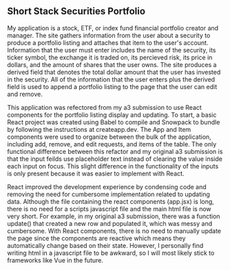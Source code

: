 ## Short Stack Securities Portfolio

My application is a stock, ETF, or index fund financial portfolio creator and manager. The site gathers information from the user about a security to produce a portfolio
listing and attaches that item to the user's account. Information that the user must enter includes the name of the security, its ticker symbol, the exchange it is traded
on, its percieved risk, its price in dollars, and the amount of shares that the user owns. The site produces a derived field that denotes the total dollar amount that the
user has invested in the security. All of the information that the user enters plus the derived field is used to append a portfolio listing to the page that the user can
edit and remove.

This application was refectored from my a3 submission to use React components for the portfolio listing display and updating. To start, a basic React project was created
using Babel to compile and Snowpack to bundle by following the instructions at createapp.dev. The App and Item components were used to organize between the bulk of the
application, including add, remove, and edit requests, and items of the table. The only functional difference between this refactor and my original a3 submission is that
the input feilds use placeholder text instead of clearing the value inside each input on focus. This slight difference in the functionality of the inputs is only present
because it was easier to implement with React.

React improved the development experience by condensing code and removing the need for cumbersome implementation related to updating data. Although the file containing the
react components (app.jsx) is long, there is no need for a scripts javascript file and the main html file is now very short. For example, in my original a3 submission, there
was a function update() that created a new row and populated it, which was messy and cumbersome. With React components, there is no need to manually update the page since
the components are reactive which means they automatically change based on their state. However, I personally find writing html in a javascript file to be awkward, so I will
most likely stick to frameworks like Vue in the future.
